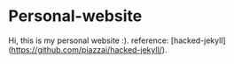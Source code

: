 # Personal-website

Hi, this is my personal website :). reference: [hacked-jekyll] (https://github.com/piazzai/hacked-jekyll/). 